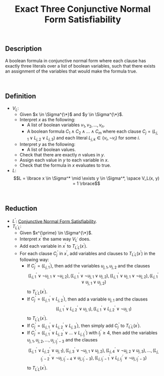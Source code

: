 # $$\text{Exact Three Conjunctive Normal Form Satisfiability}$$

<br>

## Description

A boolean formula in conjunctive normal form where each clause has exactly three literals over a list of boolean variables, such that there exists an assignment of the variables that would make the formula true.

<br>

## Definition

- $V_L$:
  - Given $x \in \Sigma^{\*}$ and $y \in \Sigma^{\*}$.
  - Interpret $x$ as the following:
    - A list of boolean variables $v_1, v_2, ..., v_n$.
    - A boolean formula $C_1 \land C_2 \land ... \land C_m$ where each clause $C_j = (L_{j,1} \lor L_{j,2} \lor L_{j,3})$ and each literal $L_{j,k} \in \lbrace v_i, \neg v_i \rbrace$ for some $i$.
  - Interpret $y$ as the following:
    - A list of boolean values.
  - Check that there are exactly $n$ values in $y$.
  - Assign each value in $y$ to each variable in $x$.
  - Check that the formula in $x$ evaluates to true.
- $L$: $$L = \lbrace x \in \Sigma^* \mid \exists y \in \Sigma^*, \space V_L(x, y) = 1 \rbrace$$

<br>

## Reduction

- $L^{\prime}$: [Conjunctive Normal Form Satisfiability](Conjunctive-Normal-Form-Satisfiability.md).
- $T_{L^{\prime}L}$:
  - Given $x^{\prime} \in \Sigma^{\*}$.
  - Interpret $x^{\prime}$ the same way $V_{L^{\prime}}$ does.
  - Add each variable in $x^{\prime}$ to $T_{L^{\prime}L}(x^{\prime})$.
  - For each clause $C_j^{\prime}$ in $x^{\prime}$, add variables and clauses to $T_{L^{\prime}L}(x^{\prime})$ in the following way:
    - If $C_j^{\prime} = (L_{j,1}^{\prime})$, then add the variables $u_{j,1}, u_{j,2}$ and the clauses $$(L_{j,1}^{\prime} \lor \neg u_{j,1} \lor \neg u_{j,2}), (L_{j,1}^{\prime} \lor \neg u_{j,1} \lor u_{j,2}), (L_{j,1}^{\prime} \lor u_{j,1} \lor \neg u_{j,2}), (L_{j,1}^{\prime} \lor u_{j,1} \lor u_{j,2})$$ to $T_{L^{\prime}L}(x^{\prime})$.
    - If $C_j^{\prime} = (L_{j,1}^{\prime} \lor L_{j,2}^{\prime})$, then add a variable $u_{j,1}$ and the clauses $$(L_{j,1}^{\prime} \lor L_{j,2}^{\prime} \lor u_{j,1}), (L_{j,1}^{\prime} \lor L_{j,2}^{\prime} \lor \neg u_{j,1})$$ to $T_{L^{\prime}L}(x^{\prime})$.
    - If $C_j^{\prime} = (L_{j,1}^{\prime} \lor L_{j,2}^{\prime} \lor L_{j,3}^{\prime})$, then simply add $C_j^{\prime}$ to $T_{L^{\prime}L}(x^{\prime})$.
    - If $C_j^{\prime} = (L_{j,1}^{\prime} \lor L_{j,2}^{\prime} \lor ... \lor L_{j,l_j^{\prime}}^{\prime})$ with $l_j^{\prime} \geq 4$, then add the variables $u_{j,1}, u_{j,2}, ..., u_{j,l_j^{\prime}-3}$ and the clauses $$(L_{j,1}^{\prime} \lor L_{j,2}^{\prime} \lor u_{j,1}), (L_{j,3}^{\prime} \lor \neg u_{j,1} \lor u_{j,2}), (L_{j,4}^{\prime} \lor \neg u_{j,2} \lor u_{j,3}), ..., (L_{j,l_j^{\prime}-2}^{\prime} \lor \neg u_{j,l_j^{\prime}-4} \lor u_{j,l_j^{\prime}-3}), (L_{j,l_j^{\prime}-1}^{\prime} \lor L_{j,l_j^{\prime}}^{\prime} \lor \neg u_{j,l_j^{\prime}-3})$$ to $T_{L^{\prime}L}(x^{\prime})$.
